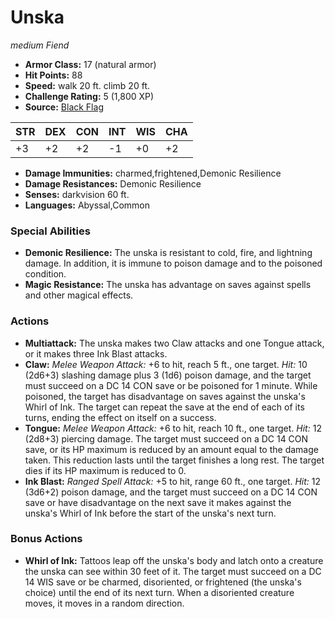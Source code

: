 # Unska

*medium* *Fiend*

- **Armor Class:** 17 (natural armor)
- **Hit Points:** 88 
- **Speed:** walk 20 ft. climb 20 ft.
- **Challenge Rating:** 5 (1,800 XP)
- **Source:** [Black Flag](https://koboldpress.com/kpstore/product/tovrpg-pg-mv/)

| STR | DEX | CON | INT | WIS | CHA |
| --- | --- | --- | --- | --- | --- |
| +3 | +2 | +2 | -1 | +0 | +2 |

- **Damage Immunities:** charmed,frightened,Demonic Resilience
- **Damage Resistances:** Demonic Resilience
- **Senses:** darkvision 60 ft.
- **Languages:** Abyssal,Common

### Special Abilities

- **Demonic Resilience:** The unska is resistant to cold, fire, and lightning damage. In addition, it is immune to poison damage and to the poisoned condition.
- **Magic Resistance:** The unska has advantage on saves against spells and other magical effects.

### Actions

- **Multiattack:** The unska makes two Claw attacks and one Tongue attack, or it makes three Ink Blast attacks.
- **Claw:** _Melee Weapon Attack:_ +6 to hit, reach 5 ft., one target. _Hit:_ 10 (2d6+3) slashing damage plus 3 (1d6) poison damage, and the target must succeed on a DC 14 CON save or be poisoned for 1 minute. While poisoned, the target has disadvantage on saves against the unska's Whirl of Ink. The target can repeat the save at the end of each of its turns, ending the effect on itself on a success.
- **Tongue:** _Melee Weapon Attack:_ +6 to hit, reach 10 ft., one target. _Hit:_ 12 (2d8+3) piercing damage. The target must succeed on a DC 14 CON save, or its HP maximum is reduced by an amount equal to the damage taken. This reduction lasts until the target finishes a long rest. The target dies if its HP maximum is reduced to 0.
- **Ink Blast:** _Ranged Spell Attack:_ +5 to hit, range 60 ft., one target. _Hit:_ 12 (3d6+2) poison damage, and the target must succeed on a DC 14 CON save or have disadvantage on the next save it makes against the unska's Whirl of Ink before the start of the unska's next turn.

### Bonus Actions

- **Whirl of Ink:** Tattoos leap off the unska's body and latch onto a creature the unska can see within 30 feet of it. The target must succeed on a DC 14 WIS save or be charmed, disoriented, or frightened (the unska's choice) until the end of its next turn. When a disoriented creature moves, it moves in a random direction.
